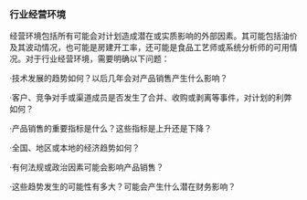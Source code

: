 ### 行业经营环境

经营环境包括所有可能会对计划造成潜在或实质影响的外部因素。其可能包括油价及其波动情况，也可能是房建开工率，还可能是食品工艺师或系统分析师的可用情况。对于行业经营环境，需要明确以下问题：

·技术发展的趋势如何？以后几年会对产品销售产生什么影响？

·客户、竞争对手或渠道成员是否发生了合并、收购或剥离等事件，对计划的利弊如何？

·产品销售的重要指标是什么？这些指标是上升还是下降？

·全国、地区或本地的经济趋势如何？

·有何法规或政治因素可能会影响产品销售？

·这些趋势发生的可能性有多大？可能会产生什么潜在财务影响？

